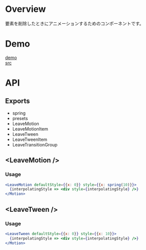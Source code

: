 # Overview
要素を削除したときにアニメーションするためのコンポーネントです。

# Demo
[demo]( https://nabepon.github.io/react-leave-motion/example/)  
[src](https://github.com/nabepon/react-leave-motion/blob/master/example/src/app.js)  

# API

## Exports

* spring
* presets
* LeaveMotion
* LeaveMotionItem
* LeaveTween
* LeaveTweenItem
* LeaveTransitionGroup


## \<LeaveMotion />
### Usage
```jsx
<LeaveMotion defaultStyle={{x: 0}} style={{x: spring(10)}}>
  {interpolatingStyle => <div style={interpolatingStyle} />}
</Motion>
```

## \<LeaveTween />
### Usage
```jsx
<LeaveTween defaultStyle={{x: 0}} style={{x: 10}}>
  {interpolatingStyle => <div style={interpolatingStyle} />}
</Motion>
```
